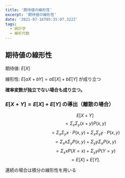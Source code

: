 ```yaml
---
title: '期待値の線形性'
excerpt: '期待値の線形性'
date: '2021-07-16T05:35:07.322Z'
tags:
  - 統計学
  - 線形代数
---
```


## 期待値の線形性
期待値: $E[X]$

線形性: $E[aX + bY] = aE[X] + bE[Y]$ が成り立つ

**確率変数が独立でない場合も成り立つ。**

### $E[X + Y] = E[X] + E[Y]$ の導出（離散の場合）

$$
E[X + Y]
$$
$$
= \Sigma_x \Sigma_y (x + y) P(x, y)
$$
$$
= \Sigma_x \Sigma_y x \cdot P(x, y) + \Sigma_x \Sigma_y y \cdot P(x, y)
$$
$$
= \Sigma_x x \Sigma_y P(x, y) + \Sigma_y y \Sigma_x P(x, y)
$$
$$
= \Sigma_x x P(X = x) + \Sigma_y y P(Y = y)
$$
$$
= E[X] + E[Y].
$$


連続の場合は積分の線形性を用いる